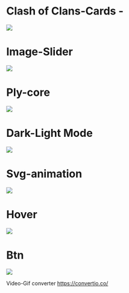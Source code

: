 

<h1>Clash of Clans-Cards -</h1>
<img align="center" src="https://i.ibb.co/k6RSK0h/2022-12-19-02-06-24.gif">

<h1>Image-Slider</h1>
<img align="center" src="https://i.ibb.co/4StQC7Y/2022-12-19-02-18-29.gif">

<h1>Ply-core <br></h1>
<img align="center" src="https://user-images.githubusercontent.com/83860778/208319111-90b37bc4-e713-4ddd-90eb-48caf89c616f.gif">

<h1>Dark-Light Mode</h1>
<img align="center" src="https://i.ibb.co/CvypBtm/2022-12-19-02-32-48.gif">

<h1>Svg-animation</h1>
<img align="center" src="https://i.ibb.co/CVzt1Pz/2022-12-19-02-35-32.gif">

<h1>Hover</h1>
<img align="center" src="https://i.ibb.co/h7sGYc9/2022-12-19-02-39-24.gif">

<h1>Btn</h1>
<img align="center" src="https://i.ibb.co/b5ytP3S/2022-12-19-02-44-09.gif">





Video-Gif converter
https://convertio.co/
